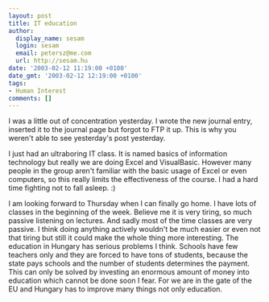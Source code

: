 ```yaml
---
layout: post
title: IT education
author:
  display_name: sesam
  login: sesam
  email: petersz@me.com
  url: http://sesam.hu
date: '2003-02-12 11:19:00 +0100'
date_gmt: '2003-02-12 12:19:00 +0100'
tags:
- Human Interest
comments: []
---
```


I was a little out of concentration yesterday. I wrote the new journal entry, inserted it to the journal page but forgot to FTP it up. This is why you weren't able to see yesterday's post yesterday.

I just had an ultraboring IT class. It is named basics of information technology but really we are doing Excel and VisualBasic. However many people in the group aren't familiar with the basic usage of Excel or even computers, so this really limits the effectiveness of the course. I had a hard time fighting not to fall asleep. :)

I am looking forward to Thursday when I can finally go home. I have lots of classes in the beginning of the week. Believe me it is very tiring, so much passive listening on lectures. And sadly most of the time classes are very passive. I think doing anything actively wouldn't be much easier or even not that tiring but still it could make the whole thing more interesting. The education in Hungary has serious problems I think. Schools have few teachers only and they are forced to have tons of students, because the state pays schools and the number of students determines the payment. This can only be solved by investing an enormous amount of money into education which cannot be done soon I fear. For we are in the gate of the EU and Hungary has to improve many things not only education.
